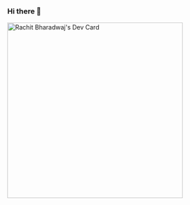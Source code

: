 ### Hi there 👋

<!--
**rachit-bharadwaj/rachit-bharadwaj** is a ✨ _special_ ✨ repository because its `README.md` (this file) appears on your GitHub profile.

Here are some ideas to get you started:

- 🔭 I’m currently working on ...
- 🌱 I’m currently learning ...
- 👯 I’m looking to collaborate on ...
- 🤔 I’m looking for help with ...
- 💬 Ask me about ...
- 📫 How to reach me: ...
- 😄 Pronouns: ...
- ⚡ Fun fact: ...
-->

<a href="https://app.daily.dev/rrachitt"><img src="https://api.daily.dev/devcards/80ff0c05aca44eb4992f08598a285d97.png?r=0xm" width="400" alt="Rachit Bharadwaj's Dev Card"/></a>
